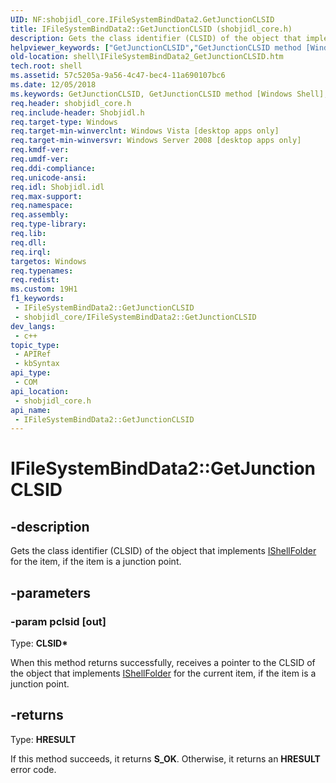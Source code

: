 ```yaml
---
UID: NF:shobjidl_core.IFileSystemBindData2.GetJunctionCLSID
title: IFileSystemBindData2::GetJunctionCLSID (shobjidl_core.h)
description: Gets the class identifier (CLSID) of the object that implements IShellFolder for the item, if the item is a junction point.
helpviewer_keywords: ["GetJunctionCLSID","GetJunctionCLSID method [Windows Shell]","GetJunctionCLSID method [Windows Shell]","IFileSystemBindData2 interface","IFileSystemBindData2 interface [Windows Shell]","GetJunctionCLSID method","IFileSystemBindData2.GetJunctionCLSID","IFileSystemBindData2::GetJunctionCLSID","_shell_IFileSystemBindData2_GetJunctionCLSID","shell.IFileSystemBindData2_GetJunctionCLSID","shobjidl_core/IFileSystemBindData2::GetJunctionCLSID"]
old-location: shell\IFileSystemBindData2_GetJunctionCLSID.htm
tech.root: shell
ms.assetid: 57c5205a-9a56-4c47-bec4-11a690107bc6
ms.date: 12/05/2018
ms.keywords: GetJunctionCLSID, GetJunctionCLSID method [Windows Shell], GetJunctionCLSID method [Windows Shell],IFileSystemBindData2 interface, IFileSystemBindData2 interface [Windows Shell],GetJunctionCLSID method, IFileSystemBindData2.GetJunctionCLSID, IFileSystemBindData2::GetJunctionCLSID, _shell_IFileSystemBindData2_GetJunctionCLSID, shell.IFileSystemBindData2_GetJunctionCLSID, shobjidl_core/IFileSystemBindData2::GetJunctionCLSID
req.header: shobjidl_core.h
req.include-header: Shobjidl.h
req.target-type: Windows
req.target-min-winverclnt: Windows Vista [desktop apps only]
req.target-min-winversvr: Windows Server 2008 [desktop apps only]
req.kmdf-ver: 
req.umdf-ver: 
req.ddi-compliance: 
req.unicode-ansi: 
req.idl: Shobjidl.idl
req.max-support: 
req.namespace: 
req.assembly: 
req.type-library: 
req.lib: 
req.dll: 
req.irql: 
targetos: Windows
req.typenames: 
req.redist: 
ms.custom: 19H1
f1_keywords:
 - IFileSystemBindData2::GetJunctionCLSID
 - shobjidl_core/IFileSystemBindData2::GetJunctionCLSID
dev_langs:
 - c++
topic_type:
 - APIRef
 - kbSyntax
api_type:
 - COM
api_location:
 - shobjidl_core.h
api_name:
 - IFileSystemBindData2::GetJunctionCLSID
---
```


# IFileSystemBindData2::GetJunctionCLSID


## -description

Gets the class identifier (CLSID) of the object that implements <a href="/windows/desktop/api/shobjidl_core/nn-shobjidl_core-ishellfolder">IShellFolder</a> for the item, if the item is a junction point.

## -parameters

### -param pclsid [out]

Type: <b>CLSID*</b>

When this method returns successfully, receives a pointer to the CLSID of the object that implements <a href="/windows/desktop/api/shobjidl_core/nn-shobjidl_core-ishellfolder">IShellFolder</a> for the current item, if the item is a junction point.

## -returns

Type: <b>HRESULT</b>

If this method succeeds, it returns <b xmlns:loc="http://microsoft.com/wdcml/l10n">S_OK</b>. Otherwise, it returns an <b xmlns:loc="http://microsoft.com/wdcml/l10n">HRESULT</b> error code.

